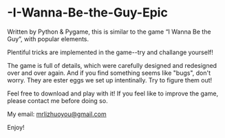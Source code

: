# -I-Wanna-Be-the-Guy-Epic
Written by Python &amp; Pygame, this is similar to the game “I Wanna Be the Guy”, with popular elements.

Plentiful tricks are implemented in the game--try and challange yourself!

The game is full of details, which were carefully designed and redesigned over and over again. And if you find something 
seems like "bugs", don't worry. They are ester eggs we set up intentinally. Try to figure them out!

Feel free to download and play with it! If you feel like to improve the game, please contact me before doing so.

My email: mrlizhuoyou@gmail.com

Enjoy!
